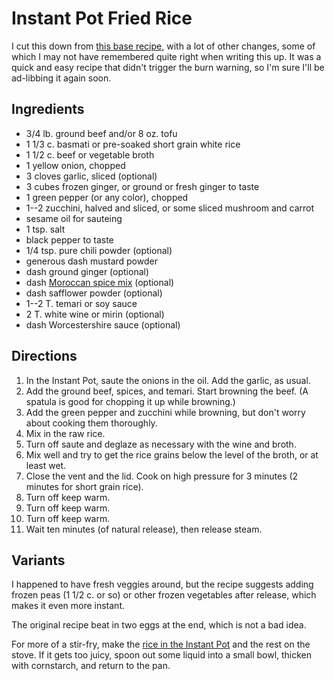 [Instant Pot]: ../indices/instantPot.html
[quick]: ../indices/quick.html

# Instant Pot Fried Rice

I cut this down from [this base recipe](https://www.365daysofcrockpot.com/instant-pot-beef-fried-rice/#tasty-recipes-15964-jump-target), with a lot of other changes, some of which I may not have remembered quite right when writing this up.  It was a quick and easy recipe that didn't trigger the burn warning, so I'm sure I'll be ad-libbing it again soon.

## Ingredients

* 3/4 lb. ground beef and/or 8 oz. tofu
* 1 1/3 c. basmati or pre-soaked short grain white rice
* 1 1/2 c. beef or vegetable broth
* 1 yellow onion, chopped
* 3 cloves garlic, sliced (optional)
* 3 cubes frozen ginger, or ground or fresh ginger to taste
* 1 green pepper (or any color), chopped
* 1--2 zucchini, halved and sliced, or some sliced mushroom and carrot
* sesame oil for sauteing
* 1 tsp. salt
* black pepper to taste
* 1/4 tsp. pure chili powder (optional)
* generous dash mustard powder
* dash ground ginger (optional)
* dash [Moroccan spice mix](../appetizers/moroccanSpiceMix.md) (optional)
* dash safflower powder (optional)
* 1--2 T. temari or soy sauce
* 2 T. white wine or mirin (optional)
* dash Worcestershire sauce (optional)

## Directions

1. In the Instant Pot, saute the onions in the oil.  Add the garlic, as usual.
2. Add the ground beef, spices, and temari.  Start browning the beef.  (A spatula is good for chopping it up while browning.)
3. Add the green pepper and zucchini while browning, but don't worry about cooking them thoroughly.
4. Mix in the raw rice.
5. Turn off saute and deglaze as necessary with the wine and broth.
6. Mix well and try to get the rice grains below the level of the broth, or at least wet.
7. Close the vent and the lid.  Cook on high pressure for 3 minutes (2 minutes for short grain rice).
8. Turn off keep warm.
9. Turn off keep warm.
10. Turn off keep warm.
11. Wait ten minutes (of natural release), then release steam.

## Variants

I happened to have fresh veggies around, but the recipe suggests adding frozen peas (1 1/2 c. or so) or other frozen vegetables after release, which makes it even more instant.

The original recipe beat in two eggs at the end, which is not a bad idea.

For more of a stir-fry, make the [rice in the Instant Pot](../rice/ipRice.md) and the rest on the stove.  If it gets too juicy, spoon out some liquid into a small bowl, thicken with cornstarch, and return to the pan.
